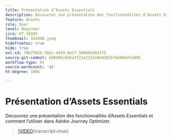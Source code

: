 ```yaml
---
title: Présentation d’Assets Essentials
description: Découvrez une présentation des fonctionnalités d’Assets Essentials et comment l’utiliser dans Adobe Journey Optimizer.
feature: Assets
role: User
level: Beginner
jira: KT-10165
thumbnail: 342098.jpeg
hidefromtoc: true
hide: true
exl-id: 78b7582b-76bc-4919-9e17-34966b5032f5
source-git-commit: b88998c6bba3f21e1325e0e03025fb6066d7e89b
workflow-type: ht
source-wordcount: '42'
ht-degree: 100%

---
```


# Présentation d’Assets Essentials

Découvrez une présentation des fonctionnalités d’Assets Essentials et comment l’utiliser dans Adobe Journey Optimizer.

>[!VIDEO](https://video.tv.adobe.com/v/342098?quality=12&learn=on){transcript=true}
